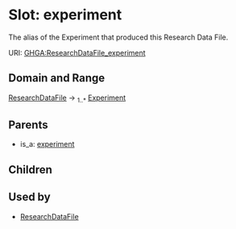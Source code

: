 
# Slot: experiment


The alias of the Experiment that produced this Research Data File.

URI: [GHGA:ResearchDataFile_experiment](https://w3id.org/GHGA/ResearchDataFile_experiment)


## Domain and Range

[ResearchDataFile](ResearchDataFile.md) &#8594;  <sub>1..\*</sub> [Experiment](Experiment.md)

## Parents

 *  is_a: [experiment](experiment.md)

## Children


## Used by

 * [ResearchDataFile](ResearchDataFile.md)
